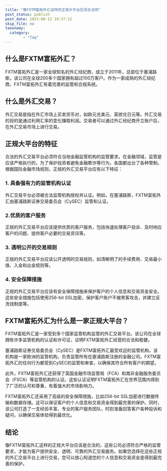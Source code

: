 ```yaml
---
title: "像FXTM富拓外汇这样的正规大平台应该合法吧"
post_status: publish
post_date: 2023-08-12 19:37:32
skip_file: no
taxonomy:
  category:
        - "faq"
---
```


## 什么是FXTM富拓外汇？

FXTM富拓外汇是一家全球知名的外汇经纪商，成立于2011年，总部位于塞浦路斯。该公司在全球200多个国家拥有超过100万客户。作为一家成熟的外汇经纪商，FXTM富拓外汇有着完善的监管和合规系统。

## 什么是外汇交易？

外汇交易是指在外汇市场上买卖货币对，如欧元兑美元、英镑兑日元等。外汇交易的目的是通过利用汇率的变化赚取利润。交易者可以通过外汇经纪商开立账户后，在外汇交易市场上进行交易。

## 正规大平台的特征

合法的外汇交易平台必须符合当地金融监管机构的监管要求。在金融领域，监管是应该严格执行的，为了保护投资者避免金融欺诈等行为，各国都出台了各种管制。根据国际金融市场规则，正规的外汇交易平台应有以下特征：

### 1. 具备强有力的监管机构认证

外汇交易平台必须被合法监管机构授权并认证。例如，在塞浦路斯，FXTM富拓外汇由塞浦路斯证券交易委员会（CySEC）监管和认证。

### 2.优质的客户服务

正规的外汇交易平台应该提供优质的客户服务，包括快速处理客户投诉、及时响应客户的问题、提供客户必要的交易资讯等。

### 3. 透明公开的交易规则

正规的外汇交易平台应该公开透明的交易规则，如清晰明了的手续费用、交易最小值、入金和出金规则等。

### 4. 安全保障措施

正规的外汇交易平台应该有安全保障措施来保护客户的个人信息和交易资金安全。这些安全措施包括使用256-bit SSL加密，保护客户账户不被黑客攻击，并建立反洗钱制度等。

## FXTM富拓外汇为什么是一家正规大平台？

FXTM富拓外汇是一家受到多个国家监管机构监管的外汇交易平台。该公司在全球拥有许多监管机构的认证和许可证，证明FXTM富拓外汇经营的合法和稳健。

塞浦路斯证券交易委员会（CySEC）是FXTM富拓外汇最受欢迎的监管机构，该机构是一家欧洲的监管机构，负责监管所有在塞浦路斯注册的金融公司。FXTM富拓外汇的任何行为都受到CySEC的监管和审查，以确保其符合所有客户的期望。

此外，FXTM富拓外汇还获得了英国金融市场监管局（FCA）和南非金融服务委员会（FSCA）等监管机构的认证。这些认证证明FXTM富拓外汇在世界范围内得到了广泛的认可和尊重，有着强大的市场影响力。

FXTM富拓外汇还采用了高级的安全保障措施，比如256-bit SSL加密进行数据传输和数据存储。这可以保证客户的个人信息和交易资金得到最完善的保护。同时，该公司打造了一支经验丰富、专业的客户服务团队，时刻准备回答客户各种投诉和疑问，以确保交易体验得到最优化。

## 结论

像FXTM富拓外汇这样的正规大平台应该是合法的，这些公司必须符合严格的监管要求，才能为客户提供安全、透明、可靠的外汇交易服务。如果您选择在这些正规的外汇交易平台上进行交易，您可以放心知道您的个人信息和交易资金是得到最完善的保护。
